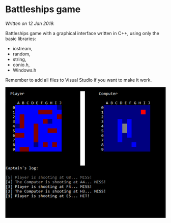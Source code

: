 # Battleships game
*Written on 12 Jan 2019.*

Battleships game with a graphical interface written in C++, using only the basic libraries:
- iostream, 
- random, 
- string, 
- conio.h, 
- Windows.h

Remember to add all files to Visual Studio if you want to make it work.
<br>
<p align="center">
  <img src="BattleshipsGame.png">
</p>
